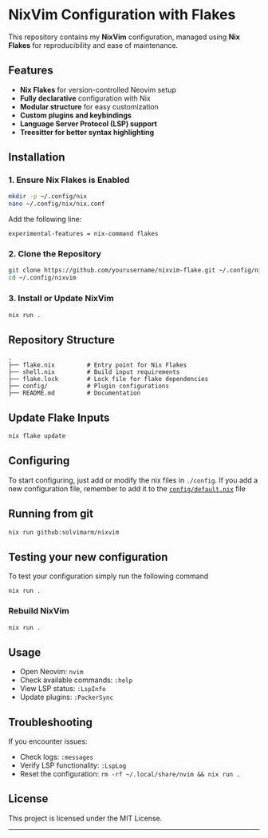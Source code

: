 # NixVim Configuration with Flakes

This repository contains my **NixVim** configuration, managed using **Nix Flakes** for reproducibility and ease of maintenance.

## Features
- **Nix Flakes** for version-controlled Neovim setup
- **Fully declarative** configuration with Nix
- **Modular structure** for easy customization
- **Custom plugins and keybindings**
- **Language Server Protocol (LSP) support**
- **Treesitter for better syntax highlighting**

## Installation
### 1. Ensure Nix Flakes is Enabled
```sh
mkdir -p ~/.config/nix
nano ~/.config/nix/nix.conf
```
Add the following line:
```
experimental-features = nix-command flakes
```

### 2. Clone the Repository
```sh
git clone https://github.com/yourusername/nixvim-flake.git ~/.config/nixvim
cd ~/.config/nixvim
```

### 3. Install or Update NixVim
```sh
nix run .
```

## Repository Structure
```plaintext
.
├── flake.nix         # Entry point for Nix Flakes
├── shell.nix         # Build input requirements 
├── flake.lock        # Lock file for flake dependencies
├── config/           # Plugin configurations
├── README.md         # Documentation
```

## Update Flake Inputs
```sh
nix flake update
```

## Configuring

To start configuring, just add or modify the nix files in `./config`.
If you add a new configuration file, remember to add it to the
[`config/default.nix`](./config/default.nix) file
## Running from git
```sh
nix run github:solvimarm/nixvim

```
## Testing your new configuration

To test your configuration simply run the following command

```
nix run .
```
### Rebuild NixVim
```sh
nix run .
```

## Usage
- Open Neovim: `nvim`
- Check available commands: `:help`
- View LSP status: `:LspInfo`
- Update plugins: `:PackerSync`

## Troubleshooting
If you encounter issues:
- Check logs: `:messages`
- Verify LSP functionality: `:LspLog`
- Reset the configuration: `rm -rf ~/.local/share/nvim && nix run .`

## License
This project is licensed under the MIT License.

---


